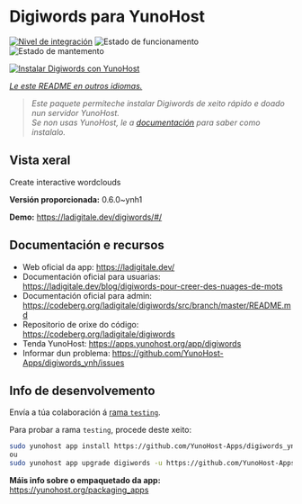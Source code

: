 <!--
NOTA: Este README foi creado automáticamente por <https://github.com/YunoHost/apps/tree/master/tools/readme_generator>
NON debe editarse manualmente.
-->

# Digiwords para YunoHost

[![Nivel de integración](https://dash.yunohost.org/integration/digiwords.svg)](https://dash.yunohost.org/appci/app/digiwords) ![Estado de funcionamento](https://ci-apps.yunohost.org/ci/badges/digiwords.status.svg) ![Estado de mantemento](https://ci-apps.yunohost.org/ci/badges/digiwords.maintain.svg)

[![Instalar Digiwords con YunoHost](https://install-app.yunohost.org/install-with-yunohost.svg)](https://install-app.yunohost.org/?app=digiwords)

*[Le este README en outros idiomas.](./ALL_README.md)*

> *Este paquete permíteche instalar Digiwords de xeito rápido e doado nun servidor YunoHost.*  
> *Se non usas YunoHost, le a [documentación](https://yunohost.org/install) para saber como instalalo.*

## Vista xeral

Create interactive wordclouds

**Versión proporcionada:** 0.6.0~ynh1

**Demo:** <https://ladigitale.dev/digiwords/#/>
## Documentación e recursos

- Web oficial da app: <https://ladigitale.dev/>
- Documentación oficial para usuarias: <https://ladigitale.dev/blog/digiwords-pour-creer-des-nuages-de-mots>
- Documentación oficial para admin: <https://codeberg.org/ladigitale/digiwords/src/branch/master/README.md>
- Repositorio de orixe do código: <https://codeberg.org/ladigitale/digiwords>
- Tenda YunoHost: <https://apps.yunohost.org/app/digiwords>
- Informar dun problema: <https://github.com/YunoHost-Apps/digiwords_ynh/issues>

## Info de desenvolvemento

Envía a túa colaboración á [rama `testing`](https://github.com/YunoHost-Apps/digiwords_ynh/tree/testing).

Para probar a rama `testing`, procede deste xeito:

```bash
sudo yunohost app install https://github.com/YunoHost-Apps/digiwords_ynh/tree/testing --debug
ou
sudo yunohost app upgrade digiwords -u https://github.com/YunoHost-Apps/digiwords_ynh/tree/testing --debug
```

**Máis info sobre o empaquetado da app:** <https://yunohost.org/packaging_apps>
